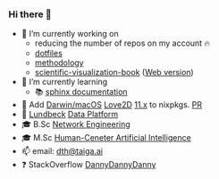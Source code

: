 ### Hi there 👋

- 🔭 I’m currently working on
  - reducing the number of repos on my account 🔥
  - [dotfiles](https://github.com/DannyDannyDanny/dotfiles)
  - [methodology](https://github.com/DannyDannyDanny/methodology)
  - [scientific-visualization-book](https://github.com/dannydannydanny/scientific-visualization-book/)
([Web version](https://github.com/rougier/scientific-visualization-book/issues/13))
- 🌱 I’m currently learning
  - :books: [sphinx documentation](https://www.sphinx-doc.org)
- 💟 Add [Darwin/macOS](https://github.com/nix-darwin/nix-darwin) [Love2D](https://github.com/love2d/love) [11.x](https://github.com/love2d/love/releases/tag/11.5) to nixpkgs. [PR](https://github.com/NixOS/nixpkgs/pull/444969/)
- 💼 [Lundbeck](https://www.lundbeck.com/global) [Data Platform](https://www.getdbt.com/case-studies/lundbeck)
- 🎓 B.Sc [Network Engineering](https://www.dtu.dk/uddannelse/bachelor/uddannelsesretninger/cyberteknologi)
- 🎓 M.Sc [Human-Ceneter Artificial Intelligence](https://www.dtu.dk/english/education/graduate/msc-programmes/Human-Centered-Artificial-Intelligence)
- 📫 email: dth@taiga.ai
- ❓ StackOverflow [DannyDannyDanny](https://stackoverflow.com/users/5684214/dannydannydanny)
